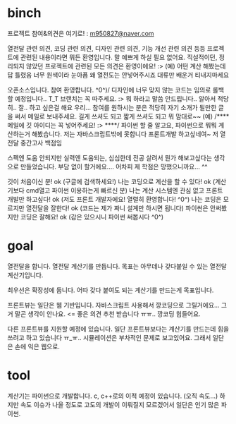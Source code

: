 # binch
프로젝트 참여&의견은 여기로! : m950827@naver.com

열전달 관련 의견, 코딩 관련 의견, 디자인 관련 의견, 기능 개선 관련 의견 등등
프로젝트에 관련된 내용이라면 뭐든 환영입니다.
말 예쁘게 하실 필요 없어요. 
직설적이던, 정리되지 않았던 프로젝트에 관련된 모든 의견은 환영이에요! :>
(예)
어떤 계산 해봤는데 답 틀렸음
너무 원색이라 눈아픔
왜 열전도는 안넣어주시죠 대류만 배운거 티내지마세요

오픈소스입니다.
참여 환영합니다. ^0^)/
디자인에 너무 맞지 않는 코드는 임의로 롤백할 예정입니다.. T_T 
브랜치는 꼭 따주세요. :>
뭐 하라고 말씀 안드립니다.. 알아서 적당히.. 잘.. 하고 싶은걸 해요 우리...
참여를 원하시는 분은 적당히 자기 소개가 될만한 글을 써서 메일로 보내주세요.
길게 쓰셔도 되고 짧게 쓰셔도 되고 뭐 맘대로~~
(예) /**** 메일에 깃 아이디는 꼭 넣어주세요! :> ****/
파이썬 할 줄 알고요, 파이썬으로 뭐뭐 계산하는거 해봤습니다.
저는 자바스크립트밖에 못합니다 프론트개발 하고싶네여~
저 열전달 중간고사 백점임

스펙엔 도움 안되지만 실력엔 도움되는,
심심한데 전공 살려서 뭔가 해보고싶다는 생각으로 만들었습니다.
부담 없이 할거에요.... 
어차피 제 학점은 망했으니까요... ^^

깃이 처음이신 분! ok (구글에 검색하세요!)
나는 코딩으로 계산을 할 수 있다! ok (계산기보다 cmd열고 파이썬 이용하는게 빠르신 분)
나는 계산 시스템엔 관심 없고 프론트 개발만 하고싶다! ok (저도 프론트 개발자에요! 열렬히 환영합니다! ^0^)
나는 코딩은 모르지만 열전달을 잘한다! ok (코드는 제가 짜니 설계만 하시면 됩니다)
파이썬은 안써봤지만 코딩은 잘해요! ok (감은 있으시니 파이썬 써봅시다 ^0^)

# goal
열전달을 합니다.
열전달 계산기를 만듭니다.
목표는 아무데나 갖다붙일 수 있는 열전달 계산기입니다.

최우선은 확장성에 둡니다.
어따 갖다 붙여도 되는 계산기를 만드는게 목표입니다.

프론트뷰는 일단은 웹 기반입니다.
자바스크립트 사용해서 깡코딩으로 그릴거에요...
그거 말곤 생각이 안나요. <= 좋은 의견 추천 받습니다 ㅠㅠ.. 깡코딩 힘들어요.

다른 프론트뷰를 지원할 예정에 있습니다.
일단 프론트뷰보다는 계산기를 만드는데 힘을 쓰려고 하고 있습니다 ㅠ_ㅠ..
시뮬레이션은 부차적인 문제로 보고있어요.
그래서 일단은 손에 익은 웹으로.

# tool
계산기는 파이썬으로 개발합니다.
c, c++로의 이적 예정이 있습니다. (오직 속도...)
하지만 속도 이슈가 나올 정도로 고도의 개발이 이뤄질지 모르겠어서 일단은 인기 많은 파이썬.
